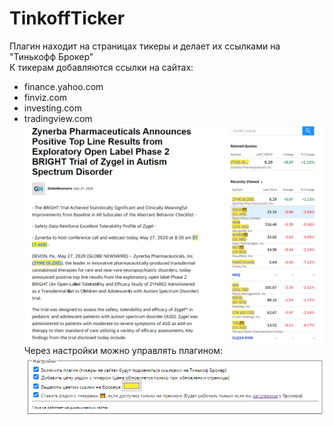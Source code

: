 # TinkoffTicker
Плагин находит на страницах тикеры и делает их ссылками на "Тинькофф Брокер"<br>
К тикерам добавляются ссылки на сайтах:
* finance.yahoo.com
* finviz.com
* investing.com
* tradingview.com<br>
![замена тикеров на Yahoo finance](yahoo.png)<br>
Через настройки можно управлять плагином:<br>
![настройки плагина](properties.png)

